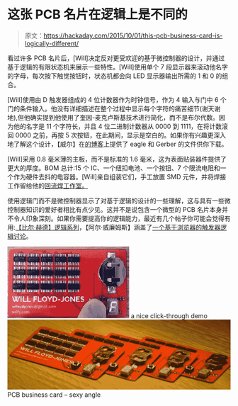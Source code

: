 # 这张 PCB 名片在逻辑上是不同的

> 原文：<https://hackaday.com/2015/10/01/this-pcb-business-card-is-logically-different/>

看过许多 PCB 名片后，[Will]决定反对更受欢迎的基于微控制器的设计，并通过基于逻辑的有限状态机来展示一些特性。[Will]使用单个 7 段显示器来滚动他名字的字母，每次按下触觉按钮时，状态机都会向 LED 显示器输出所需的 1 和 0 的组合。

[Will]使用由 D 触发器组成的 4 位计数器作为时钟信号，作为 4 输入与门中 6 个门的条件输入。他没有详细描述在整个过程中显示每个字符的痛苦细节(谢天谢地),但他确实提到他使用了奎因-麦克卢斯基技术进行简化，而不是布尔代数。因为他的名字是 11 个字符长，并且 4 位二进制计数器从 0000 到 1111，在将计数滚回 0000 之前，再按 5 次按钮，在此期间，显示是空白的。如果你有兴趣更深入地了解这个设计，【威尔】在[的博客](http://willfj.com/)上提供了 eagle 和 Gerber 的文件供你下载。

[Will]采用 0.8 毫米薄的主板，而不是标准的 1.6 毫米，这为表面贴装器件提供了更大的厚度。BOM 总计:15 个 IC、一个纽扣电池、一个按钮、7 个限流电阻和一个作为硬件去抖的电容器。[Will]亲自组装它们，手工放置 SMD 元件，并将焊接工作留给他的[回流焊工作室。](http://hackaday.com/2015/02/02/reflow-chateau/)

使用逻辑门而不是微控制器显示了对基于逻辑的设计的一些理解，这与具有一些微控制器知识的爱好者相比有点少见。这并不是说包含一个微型的 PCB 名片本身并不令人印象深刻。如果你需要提高你的逻辑能力，最近有几个帖子你可能会觉得有用:[【比尔·赫德】逻辑系列](http://hackaday.com/2015/05/28/from-gates-to-fpgas-part-1-basic-logic/)，【阿尔·威廉姆斯】涵盖了[一个基于浏览器的触发器逻辑讨论](http://hackaday.com/2015/09/24/learn-flip-flops-with-more-simulation/)。

 [![a nice click-through demo](img/659b0c9c86945c8f67d1e135a502d960.png "pcb_card")](https://hackaday.com/2015/10/01/this-pcb-business-card-is-logically-different/pcb_card/) a nice click-through demo [![PCB business card - sexy angle](img/635fc1ac558664a2b73f5c411a787112.png "card_shot_sexy_angle")](https://hackaday.com/2015/10/01/this-pcb-business-card-is-logically-different/card_shot_sexy_angle/) PCB business card – sexy angle